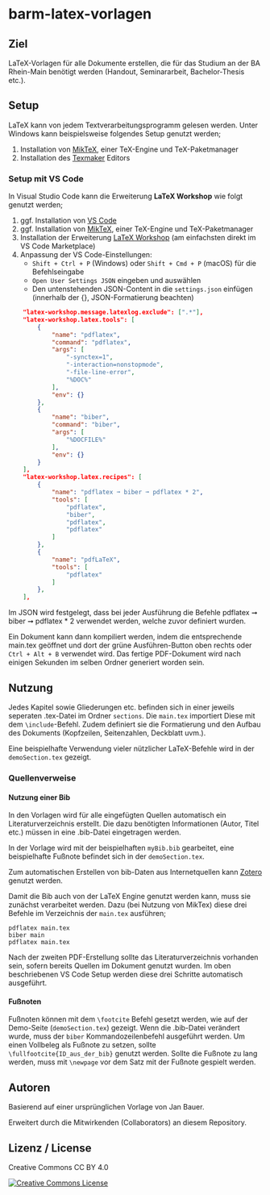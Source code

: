 # barm-latex-vorlagen

## Ziel

LaTeX-Vorlagen für alle Dokumente erstellen, die für das Studium an der BA Rhein-Main benötigt werden (Handout, Seminararbeit, Bachelor-Thesis etc.).

## Setup

LaTeX kann von jedem Textverarbeitungsprogramm gelesen werden. Unter Windows kann beispielsweise folgendes Setup genutzt werden;
1. Installation von <a href="https://miktex.org/download">MikTeX</a>, einer TeX-Engine und TeX-Paketmanager
2. Installation des <a href="https://www.xm1math.net/texmaker/download.html">Texmaker</a> Editors

### Setup mit VS Code

In Visual Studio Code kann die Erweiterung <b>LaTeX Workshop</b> wie folgt genutzt werden;

1. ggf. Installation von [VS Code](https://code.visualstudio.com/)
2. ggf. Installation von [MikTeX](https://miktex.org/download), einer TeX-Engine und TeX-Paketmanager
3. Installation der Erweiterung [LaTeX Workshop](https://marketplace.visualstudio.com/items?itemName=James-Yu.latex-workshop) (am einfachsten direkt im VS Code Marketplace)
4. Anpassung der VS Code-Einstellungen:
    - `Shift + Ctrl + P` (Windows) oder `Shift + Cmd + P` (macOS) für die Befehlseingabe
    - `Open User Settings JSON` eingeben und auswählen
    - Den untenstehenden JSON-Content in die `settings.json` einfügen (innerhalb der {}, JSON-Formatierung beachten)

```json
    "latex-workshop.message.latexlog.exclude": [".*"],
    "latex-workshop.latex.tools": [
        {
            "name": "pdflatex",
            "command": "pdflatex",
            "args": [
                "-synctex=1",
                "-interaction=nonstopmode",
                "-file-line-error",
                "%DOC%"
            ],
            "env": {}
        },
        {
            "name": "biber",
            "command": "biber",
            "args": [
                "%DOCFILE%"
            ],
            "env": {}
        }
    ],
    "latex-workshop.latex.recipes": [
        {
            "name": "pdflatex ➞ biber ➞ pdflatex * 2",
            "tools": [
                "pdflatex",
                "biber",
                "pdflatex",
                "pdflatex"
            ]
        },
        {
            "name": "pdfLaTeX",
            "tools": [
                "pdflatex"
            ]
        },
    ],
```
Im JSON wird festgelegt, dass bei jeder Ausführung die Befehle pdflatex ➞ biber ➞ pdflatex * 2 verwendet werden, welche zuvor definiert wurden.

Ein Dokument kann dann kompiliert werden, indem die entsprechende main.tex geöffnet und dort der grüne Ausführen-Button oben rechts oder `Ctrl + Alt + B` verwendet wird.
Das fertige PDF-Dokument wird nach einigen Sekunden im selben Ordner generiert worden sein.

## Nutzung

Jedes Kapitel sowie Gliederungen etc. befinden sich in einer jeweils seperaten .tex-Datei im Ordner `sections`.
Die `main.tex` importiert Diese mit dem `\include`-Befehl. Zudem definiert sie die Formatierung und den Aufbau des Dokuments (Kopfzeilen, Seitenzahlen, Deckblatt uvm.).

Eine beispielhafte Verwendung vieler nützlicher LaTeX-Befehle wird in der `demoSection.tex` gezeigt.

### Quellenverweise

#### Nutzung einer Bib

In den Vorlagen wird für alle eingefügten Quellen automatisch ein Literaturverzeichnis erstellt.
Die dazu benötigten Informationen (Autor, Titel etc.) müssen in eine .bib-Datei eingetragen werden.

In der Vorlage wird mit der beispielhaften `myBib.bib` gearbeitet, eine beispielhafte Fußnote befindet sich in der `demoSection.tex`.

Zum automatischen Erstellen von bib-Daten aus Internetquellen kann <a href="https://www.zotero.org/">Zotero</a> genutzt werden.

Damit die Bib auch von der LaTeX Engine genutzt werden kann, muss sie zunächst verarbeitet werden.
Dazu (bei Nutzung von MikTex) diese drei Befehle im Verzeichnis der `main.tex` ausführen;

```console
pdflatex main.tex
biber main
pdflatex main.tex
```

Nach der zweiten PDF-Erstellung sollte das Literaturverzeichnis vorhanden sein, sofern bereits Quellen im Dokument genutzt wurden. Im oben beschriebenen VS Code Setup werden diese drei Schritte automatisch ausgeführt.

#### Fußnoten

Fußnoten können mit dem `\footcite` Befehl gesetzt werden, wie auf der Demo-Seite (`demoSection.tex`) gezeigt. Wenn die .bib-Datei verändert wurde, muss der `biber` Kommandozeilenbefehl ausgeführt werden.
Um einen Vollbeleg als Fußnote zu setzen, sollte `\fullfootcite{ID_aus_der_bib}` genutzt werden. Sollte die Fußnote zu lang werden, muss mit `\newpage` vor dem Satz mit der Fußnote gespielt werden.

## Autoren

Basierend auf einer ursprünglichen Vorlage von Jan Bauer.

Erweitert durch die Mitwirkenden (Collaborators) an diesem Repository.

## Lizenz / License

Creative Commons CC BY 4.0

<a rel="license" href="http://creativecommons.org/licenses/by/4.0/"><img alt="Creative Commons License" style="border-width:0" src="https://i.creativecommons.org/l/by/4.0/88x31.png" /></a>
